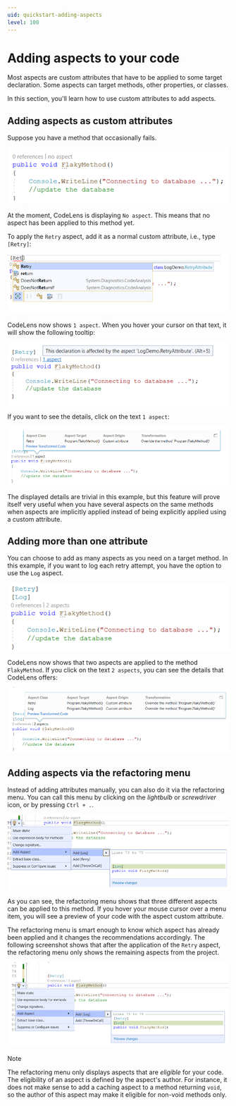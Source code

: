 ```yaml
---
uid: quickstart-adding-aspects
level: 100
---
```


# Adding aspects to your code

Most aspects are custom attributes that have to be applied to some target declaration. Some aspects can target methods, other properties, or classes.

In this section, you'll learn how to use custom attributes to add aspects.

## Adding aspects as custom attributes

Suppose you have a method that occasionally fails. 

![](images/flaky_method_no_aspect.png)

At the moment, CodeLens is displaying `No aspect`. This means that no aspect has been applied to this method yet.

To apply the `Retry` aspect, add it as a normal custom attribute, i.e., type `[Retry]`:

![](images/applying_retry_attribute.png)

CodeLens now shows `1 aspect`. When you hover your cursor on that text, it will show the following tooltip:

![](images/retry_aspect_applied.png)

If you want to see the details, click on the text `1 aspect`:

![Retry_Aspect_Code_Lense](images/showing_retry_aspect_code_lense.png)

The displayed details are trivial in this example, but this feature will prove itself very useful when you have several aspects on the same methods when aspects are implicitly applied instead of being explicitly applied using a custom attribute.

## Adding more than one attribute

You can choose to add as many aspects as you need on a target method. In this example, if you want to log each retry attempt, you have the option to use the `Log` aspect.

![Retry_and_Log_Aspect_Together](images/retry_and_log_aspect_together.png)

CodeLens now shows that two aspects are applied to the method `FlakyMethod`. If you click on the text `2 aspects`, you can see the details that CodeLens offers:

![Retry_Log_Applied_CodeLense](images/retry_log_code_lense_details.png)


## Adding aspects via the refactoring menu

Instead of adding attributes manually, you can also do it via the refactoring menu. You can call this menu by clicking on the _lightbulb_ or _screwdriver_ icon, or by pressing `Ctrl + .`.

![Context_menu_offers_aspects](images/add_aspect_via_context_menu.png)

As you can see, the refactoring menu shows that three different aspects can be applied to this method. If you hover your mouse cursor over a menu item, you will see a preview of your code with the aspect custom attribute.

The refactoring menu is smart enough to know which aspect has already been applied and it changes the recommendations accordingly. The following screenshot shows that after the application of the `Retry` aspect, the refactoring menu only shows the remaining aspects from the project.

![Sucecssive_application_of_aspects_via_context_menu](images/successive_application_aspects_via_context_menu.png)

> [!NOTE]
> The refactoring menu only displays aspects that are _eligible_ for your code. The eligibility of an aspect is defined by the aspect's author. For instance, it does not make sense to add a caching aspect to a method returning `void`, so the author of this aspect may make it eligible for non-void methods only.

